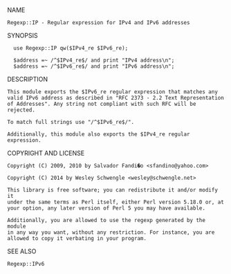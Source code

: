 NAME

    Regexp::IP - Regular expression for IPv4 and IPv6 addresses

SYNOPSIS

      use Regexp::IP qw($IPv4_re $IPv6_re);

      $address =~ /^$IPv4_re$/ and print "IPv4 address\n";
      $address =~ /^$IPv6_re$/ and print "IPv6 address\n";

DESCRIPTION

    This module exports the $IPv6_re regular expression that matches any
    valid IPv6 address as described in "RFC 2373 - 2.2 Text Representation
    of Addresses". Any string not compliant with such RFC will be rejected.

    To match full strings use "/^$IPv6_re$/".

    Additionally, this module also exports the $IPv4_re regular expression.

COPYRIGHT AND LICENSE

    Copyright (C) 2009, 2010 by Salvador Fandi�o <sfandino@yahoo.com>

    Copyright (C) 2014 by Wesley Schwengle <wesley@schwengle.net>

    This library is free software; you can redistribute it and/or modify it
    under the same terms as Perl itself, either Perl version 5.18.0 or, at
    your option, any later version of Perl 5 you may have available.

    Additionally, you are allowed to use the regexp generated by the module
    in any way you want, without any restriction. For instance, you are
    allowed to copy it verbating in your program.

SEE ALSO

    Regexp::IPv6

